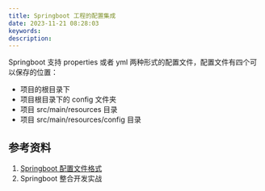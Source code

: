 ```yaml
---
title: Springboot 工程的配置集成
date: 2023-11-21 08:28:03
keywords:
description:
---
```


Springboot 支持 properties 或者 yml 两种形式的配置文件，配置文件有四个可以保存的位置：
* 项目的根目录下
* 项目根目录下的 config 文件夹
* 项目 src/main/resources 目录
* 项目 src/main/resources/config 目录

## 参考资料
1. [Springboot 配置文件格式](https://baijiahao.baidu.com/s?id=1766310050451174842&wfr=spider&for=pc)
2. Springboot 整合开发实战